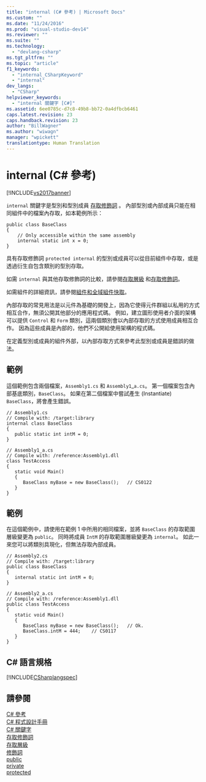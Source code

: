 ```yaml
---
title: "internal (C# 參考) | Microsoft Docs"
ms.custom: ""
ms.date: "11/24/2016"
ms.prod: "visual-studio-dev14"
ms.reviewer: ""
ms.suite: ""
ms.technology: 
  - "devlang-csharp"
ms.tgt_pltfrm: ""
ms.topic: "article"
f1_keywords: 
  - "internal_CSharpKeyword"
  - "internal"
dev_langs: 
  - "CSharp"
helpviewer_keywords: 
  - "internal 關鍵字 [C#]"
ms.assetid: 6ee0785c-d7c8-49b8-bb72-0a4dfbcb6461
caps.latest.revision: 23
caps.handback.revision: 23
author: "BillWagner"
ms.author: "wiwagn"
manager: "wpickett"
translationtype: Human Translation
---
```

# internal (C# 參考)
[!INCLUDE[vs2017banner](../../../csharp/includes/vs2017banner.md)]

`internal` 關鍵字是型別和型別成員 [存取修飾詞](../../../csharp/language-reference/keywords/access-modifiers.md) 。  內部型別或內部成員只能在相同組件中的檔案內存取，如本範例所示：  
  
```  
public class BaseClass   
{  
    // Only accessible within the same assembly  
    internal static int x = 0;  
}  
```  
  
 具有存取修飾詞 `protected internal` 的型別或成員可以從目前組件中存取，或是透過衍生自包含類別的型別存取。  
  
 如需 `internal` 與其他存取修飾詞的比較，請參閱[存取層級](../../../csharp/language-reference/keywords/accessibility-levels.md) 和[存取修飾詞](../../../csharp/programming-guide/classes-and-structs/access-modifiers.md)。  
  
 如需組件的詳細資訊，請參閱[組件和全域組件快取](../Topic/Assemblies%20and%20the%20Global%20Assembly%20Cache%20\(C%23%20and%20Visual%20Basic\).md)。  
  
 內部存取的常見用法是以元件為基礎的開發上，因為它使得元件群組以私用的方式相互合作，無須公開其他部分的應用程式碼。  例如，建立圖形使用者介面的架構可以提供 `Control` 和 `Form` 類別，這兩個類別會以內部存取的方式使用成員相互合作。  因為這些成員是內部的，他們不公開給使用架構的程式碼。  
  
 在定義型別或成員的組件外部，以內部存取方式來參考此型別或成員是錯誤的做法。  
  
## 範例  
 這個範例包含兩個檔案，`Assembly1.cs` 和 `Assembly1`\_`a.cs`。  第一個檔案包含內部基底類別，`BaseClass`。  如果在第二個檔案中嘗試產生 \(Instantiate\) `BaseClass`，將會產生錯誤。  
  
```  
// Assembly1.cs  
// Compile with: /target:library  
internal class BaseClass   
{  
   public static int intM = 0;  
}  
```  
  
```  
// Assembly1_a.cs  
// Compile with: /reference:Assembly1.dll  
class TestAccess   
{  
   static void Main()   
   {  
      BaseClass myBase = new BaseClass();   // CS0122  
   }  
}  
```  
  
## 範例  
 在這個範例中，請使用在範例 1 中所用的相同檔案，並將 `BaseClass` 的存取範圍層級變更為 `public`。  同時將成員 `IntM` 的存取範圍層級變更為 `internal`。  如此一來您可以將類別具現化，但無法存取內部成員。  
  
```  
// Assembly2.cs  
// Compile with: /target:library  
public class BaseClass   
{  
   internal static int intM = 0;  
}  
```  
  
```  
// Assembly2_a.cs  
// Compile with: /reference:Assembly1.dll  
public class TestAccess   
{  
   static void Main()   
   {  
      BaseClass myBase = new BaseClass();   // Ok.  
      BaseClass.intM = 444;    // CS0117  
   }  
}  
```  
  
## C\# 語言規格  
 [!INCLUDE[CSharplangspec](../../../csharp/language-reference/keywords/includes/csharplangspec_md.md)]  
  
## 請參閱  
 [C\# 參考](../../../csharp/language-reference/index.md)   
 [C\# 程式設計手冊](../../../csharp/programming-guide/index.md)   
 [C\# 關鍵字](../../../csharp/language-reference/keywords/index.md)   
 [存取修飾詞](../../../csharp/language-reference/keywords/access-modifiers.md)   
 [存取層級](../../../csharp/language-reference/keywords/accessibility-levels.md)   
 [修飾詞](../../../csharp/language-reference/keywords/modifiers.md)   
 [public](../../../csharp/language-reference/keywords/public.md)   
 [private](../../../csharp/language-reference/keywords/private.md)   
 [protected](../../../csharp/language-reference/keywords/protected.md)